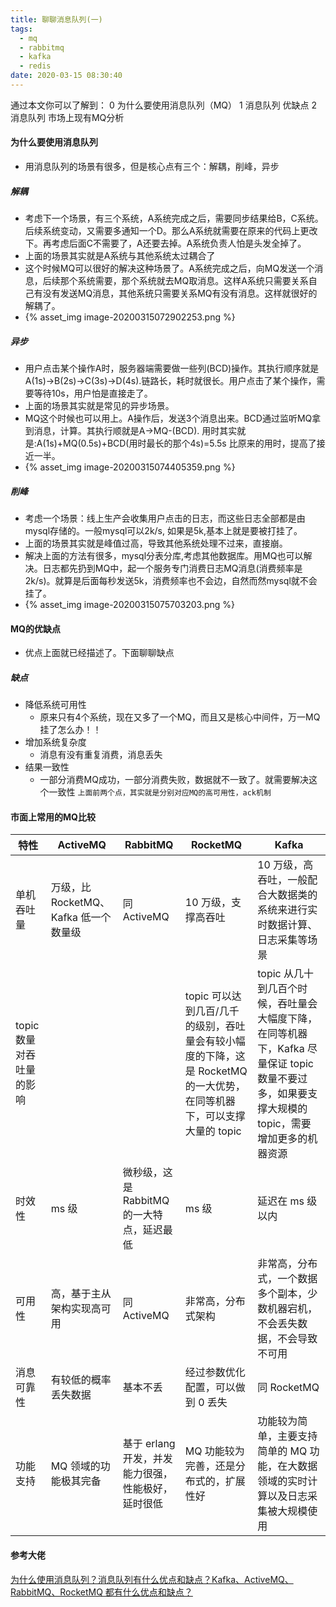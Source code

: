 ```yaml
---
title: 聊聊消息队列(一)
tags:
  - mq
  - rabbitmq
  - kafka
  - redis
date: 2020-03-15 08:30:40
---
```



通过本文你可以了解到：
    0 为什么要使用消息队列（MQ）
    1 消息队列 优缺点
    2 消息队列 市场上现有MQ分析

<!-- more -->

#### 为什么要使用消息队列
- 用消息队列的场景有很多，但是核心点有三个：解耦，削峰，异步

##### 解耦
- 考虑下一个场景，有三个系统，A系统完成之后，需要同步结果给B，C系统。后续系统变动，又需要多通知一个D。那么A系统就需要在原来的代码上更改下。再考虑后面C不需要了，A还要去掉。A系统负责人怕是头发全掉了。
- 上面的场景其实就是A系统与其他系统太过耦合了
- 这个时候MQ可以很好的解决这种场景了。A系统完成之后，向MQ发送一个消息，后续那个系统需要，那个系统就去MQ取消息。这样A系统只需要关系自己有没有发送MQ消息，其他系统只需要关系MQ有没有消息。这样就很好的解耦了。
- {% asset_img image-20200315072902253.png  %} 

##### 异步
- 用户点击某个操作A时，服务器端需要做一些列(BCD)操作。其执行顺序就是A(1s)->B(2s)->C(3s)->D(4s).链路长，耗时就很长。用户点击了某个操作，需要等待10s，用户怕是直接走了。
- 上面的场景其实就是常见的异步场景。
- MQ这个时候也可以用上。A操作后，发送3个消息出来。BCD通过监听MQ拿到消息，计算。其执行顺就是A->MQ-(BCD). 用时其实就是:A(1s)+MQ(0.5s)+BCD(用时最长的那个4s)=5.5s 比原来的用时，提高了接近一半。
- {% asset_img image-20200315074405359.png  %} 

##### 削峰
- 考虑一个场景：线上生产会收集用户点击的日志，而这些日志全部都是由mysql存储的。一般mysql可以2k/s, 如果是5k,基本上就是要被打挂了。
- 上面的场景其实就是峰值过高，导致其他系统处理不过来，直接崩。
- 解决上面的方法有很多，mysql分表分库,考虑其他数据库。用MQ也可以解决。日志都先扔到MQ中，起一个服务专门消费日志MQ消息(消费频率是2k/s)。就算是后面每秒发送5k，消费频率也不会边，自然而然mysql就不会挂了。
- {% asset_img image-20200315075703203.png  %} 

#### MQ的优缺点
- 优点上面就已经描述了。下面聊聊缺点

##### 缺点
- 降低系统可用性
	- 原来只有4个系统，现在又多了一个MQ，而且又是核心中间件，万一MQ挂了怎么办！！
- 增加系统复杂度
	- 消息有没有重复消费，消息丢失
- 结果一致性
	- 一部分消费MQ成功，一部分消费失败，数据就不一致了。就需要解决这个一致性
		```上面前两个点，其实就是分别对应MQ的高可用性，ack机制``` 	

#### 市面上常用的MQ比较

| 特性                     | **ActiveMQ**                          | **RabbitMQ**                                       | **RocketMQ**                                                 | **Kafka**                                                    |
| ------------------------ | ------------------------------------- | -------------------------------------------------- | ------------------------------------------------------------ | ------------------------------------------------------------ |
| 单机吞吐量               | 万级，比 RocketMQ、Kafka 低一个数量级 | 同 ActiveMQ                                        | 10 万级，支撑高吞吐                                          | 10 万级，高吞吐，一般配合大数据类的系统来进行实时数据计算、日志采集等场景 |
| topic 数量对吞吐量的影响 |                                       |                                                    | topic 可以达到几百/几千的级别，吞吐量会有较小幅度的下降，这是 RocketMQ 的一大优势，在同等机器下，可以支撑大量的 topic | topic 从几十到几百个时候，吞吐量会大幅度下降，在同等机器下，Kafka 尽量保证 topic 数量不要过多，如果要支撑大规模的 topic，需要增加更多的机器资源 |
| 时效性                   | ms 级                                 | 微秒级，这是 RabbitMQ 的一大特点，延迟最低         | ms 级                                                        | 延迟在 ms 级以内                                             |
| 可用性                   | 高，基于主从架构实现高可用            | 同 ActiveMQ                                        | 非常高，分布式架构                                           | 非常高，分布式，一个数据多个副本，少数机器宕机，不会丢失数据，不会导致不可用 |
| 消息可靠性               | 有较低的概率丢失数据                  | 基本不丢                                           | 经过参数优化配置，可以做到 0 丢失                            | 同 RocketMQ                                                  |
| 功能支持                 | MQ 领域的功能极其完备                 | 基于 erlang 开发，并发能力很强，性能极好，延时很低 | MQ 功能较为完善，还是分布式的，扩展性好                      | 功能较为简单，主要支持简单的 MQ 功能，在大数据领域的实时计算以及日志采集被大规模使用 |



#### 参考大佬

[为什么使用消息队列？消息队列有什么优点和缺点？Kafka、ActiveMQ、RabbitMQ、RocketMQ 都有什么优点和缺点？](https://doocs.github.io/advanced-java/#/./docs/high-concurrency/why-mq)